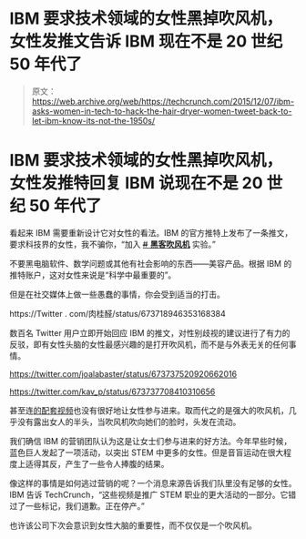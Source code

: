 # IBM 要求技术领域的女性黑掉吹风机，女性发推文告诉 IBM 现在不是 20 世纪 50 年代了 

> 原文：<https://web.archive.org/web/https://techcrunch.com/2015/12/07/ibm-asks-women-in-tech-to-hack-the-hair-dryer-women-tweet-back-to-let-ibm-know-its-not-the-1950s/>

# IBM 要求技术领域的女性黑掉吹风机，女性发推特回复 IBM 说现在不是 20 世纪 50 年代了

看起来 IBM 需要重新设计它对女性的看法。IBM 的官方推特上发布了一条推文，要求科技界的女性，我不骗你，“加入 [~~#~~ **黑客吹风机**](https://web.archive.org/web/20221201212933/https://twitter.com/hashtag/HackAHairDryer?src=hash) 实验。”

不要黑电脑软件、数学问题或其他有社会影响的东西——美容产品。根据 IBM 的推特账户，这对女性来说是“科学中最重要的”。

但是在社交媒体上做一些愚蠢的事情，你会受到适当的打击。

https://Twitter . com/肉桂醛/status/673718946353168384

数百名 Twitter 用户立即开始回应 IBM 的推文，对性别歧视的建议进行了有力的反驳，即有女性头脑的女性最感兴趣的是打开吹风机，而不是与外表无关的任何事情。

https://twitter.com/joalabaster/status/673737520920662016

https://twitter.com/kav_p/status/673737708410310656

甚至连[的配套视频](https://web.archive.org/web/20221201212933/https://amp.twimg.com/v/4769657e-2530-49c4-8174-1482014f9851)也没有很好地让女性参与进来。取而代之的是强大的吹风机，几乎没有露出女人的半头，当吹风机吹向她们的脸时，头发在流动。

我们确信 IBM 的营销团队认为这是让女士们参与进来的好方法。今年早些时候，蓝色巨人发起了一项活动，以突出 STEM 中更多的女性。但是音盲运动在很大程度上适得其反，产生了一些令人捧腹的结果。

像这样的事情是如何逃过营销的呢？一个消息来源告诉我们队里没有足够的女性。IBM 告诉 TechCrunch，“这些视频是推广 STEM 职业的更大活动的一部分。它错过了一些标记，我们道歉。正在停产。”

也许该公司下次会意识到女性大脑的重要性，而不仅仅是一个吹风机。